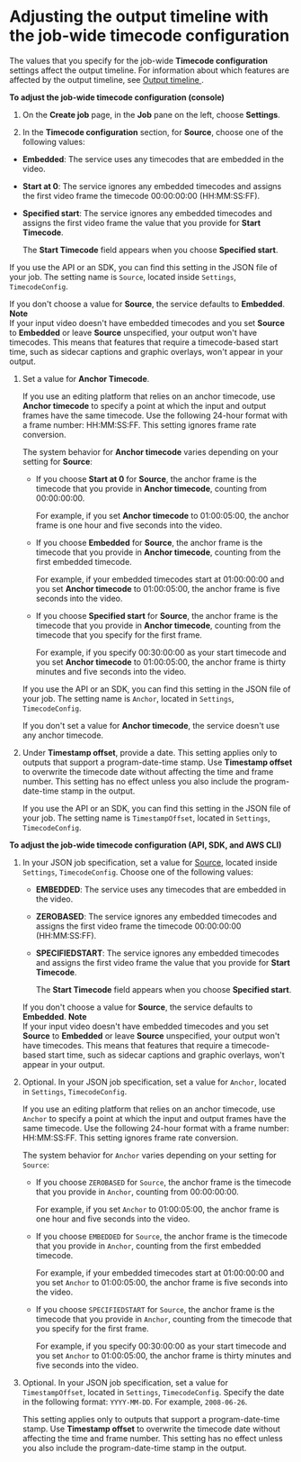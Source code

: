 # Adjusting the output timeline with the job\-wide timecode configuration<a name="timecode-jobconfig"></a>

The values that you specify for the job\-wide **Timecode configuration** settings affect the output timeline\. For information about which features are affected by the output timeline, see [Output timeline ](output-timeline.md)\.

**To adjust the job\-wide timecode configuration \(console\)**

1. On the **Create job** page, in the **Job** pane on the left, choose **Settings**\.

1.  In the **Timecode configuration** section, for **Source**, choose one of the following values:
   + **Embedded**: The service uses any timecodes that are embedded in the video\.
   + **Start at 0**: The service ignores any embedded timecodes and assigns the first video frame the timecode 00:00:00:00 \(HH:MM:SS:FF\)\.
   + **Specified start**: The service ignores any embedded timecodes and assigns the first video frame the value that you provide for **Start Timecode**\. 

     The **Start Timecode** field appears when you choose **Specified start**\.

   If you use the API or an SDK, you can find this setting in the JSON file of your job\. The setting name is `Source`, located inside `Settings`, `TimecodeConfig`\.

   If you don't choose a value for **Source**, the service defaults to **Embedded**\.
**Note**  
If your input video doesn't have embedded timecodes and you set **Source** to **Embedded** or leave **Source** unspecified, your output won't have timecodes\. This means that features that require a timecode\-based start time, such as sidecar captions and graphic overlays, won't appear in your output\.

1. Set a value for **Anchor Timecode**\.

   If you use an editing platform that relies on an anchor timecode, use **Anchor timecode** to specify a point at which the input and output frames have the same timecode\. Use the following 24\-hour format with a frame number: HH:MM:SS:FF\. This setting ignores frame rate conversion\.

   The system behavior for **Anchor timecode** varies depending on your setting for **Source**:
   + If you choose **Start at 0** for **Source**, the anchor frame is the timecode that you provide in **Anchor timecode**, counting from 00:00:00:00\. 

     For example, if you set **Anchor timecode** to 01:00:05:00, the anchor frame is one hour and five seconds into the video\.
   + If you choose **Embedded** for **Source**, the anchor frame is the timecode that you provide in **Anchor timecode**, counting from the first embedded timecode\. 

     For example, if your embedded timecodes start at 01:00:00:00 and you set **Anchor timecode** to 01:00:05:00, the anchor frame is five seconds into the video\.
   + If you choose **Specified start** for **Source**, the anchor frame is the timecode that you provide in **Anchor timecode**, counting from the timecode that you specify for the first frame\.

     For example, if you specify 00:30:00:00 as your start timecode and you set **Anchor timecode** to 01:00:05:00, the anchor frame is thirty minutes and five seconds into the video\.

   If you use the API or an SDK, you can find this setting in the JSON file of your job\. The setting name is `Anchor`, located in `Settings`, `TimecodeConfig`\.

   If you don't set a value for **Anchor timecode**, the service doesn't use any anchor timecode\.

1. Under **Timestamp offset**, provide a date\. This setting applies only to outputs that support a program\-date\-time stamp\. Use **Timestamp offset** to overwrite the timecode date without affecting the time and frame number\. This setting has no effect unless you also include the program\-date\-time stamp in the output\.

   If you use the API or an SDK, you can find this setting in the JSON file of your job\. The setting name is `TimestampOffset`, located in `Settings`, `TimecodeConfig`\.

**To adjust the job\-wide timecode configuration \(API, SDK, and AWS CLI\)**

1. In your JSON job specification, set a value for [Source](https://docs.aws.amazon.com/mediaconvert/latest/apireference/jobs.html#jobs-prop-timecodeconfig-source), located inside `Settings`, `TimecodeConfig`\. Choose one of the following values:
   + **EMBEDDED**: The service uses any timecodes that are embedded in the video\.
   + **ZEROBASED**: The service ignores any embedded timecodes and assigns the first video frame the timecode 00:00:00:00 \(HH:MM:SS:FF\)\.
   + **SPECIFIEDSTART**: The service ignores any embedded timecodes and assigns the first video frame the value that you provide for **Start Timecode**\. 

     The **Start Timecode** field appears when you choose **Specified start**\.

   If you don't choose a value for **Source**, the service defaults to **Embedded**\.
**Note**  
If your input video doesn't have embedded timecodes and you set **Source** to **Embedded** or leave **Source** unspecified, your output won't have timecodes\. This means that features that require a timecode\-based start time, such as sidecar captions and graphic overlays, won't appear in your output\.

1. Optional\. In your JSON job specification, set a value for `Anchor`, located in `Settings`, `TimecodeConfig`\.

   If you use an editing platform that relies on an anchor timecode, use `Anchor` to specify a point at which the input and output frames have the same timecode\. Use the following 24\-hour format with a frame number: HH:MM:SS:FF\. This setting ignores frame rate conversion\.

   The system behavior for `Anchor` varies depending on your setting for `Source`:
   + If you choose `ZEROBASED` for `Source`, the anchor frame is the timecode that you provide in `Anchor`, counting from 00:00:00:00\. 

     For example, if you set `Anchor` to 01:00:05:00, the anchor frame is one hour and five seconds into the video\.
   + If you choose `EMBEDDED` for `Source`, the anchor frame is the timecode that you provide in `Anchor`, counting from the first embedded timecode\. 

     For example, if your embedded timecodes start at 01:00:00:00 and you set `Anchor` to 01:00:05:00, the anchor frame is five seconds into the video\.
   + If you choose `SPECIFIEDSTART` for `Source`, the anchor frame is the timecode that you provide in `Anchor`, counting from the timecode that you specify for the first frame\.

     For example, if you specify 00:30:00:00 as your start timecode and you set `Anchor` to 01:00:05:00, the anchor frame is thirty minutes and five seconds into the video\.

1. Optional\. In your JSON job specification, set a value for `TimestampOffset`, located in `Settings`, `TimecodeConfig`\. Specify the date in the following format: `YYYY-MM-DD`\. For example, `2008-06-26`\.

   This setting applies only to outputs that support a program\-date\-time stamp\. Use **Timestamp offset** to overwrite the timecode date without affecting the time and frame number\. This setting has no effect unless you also include the program\-date\-time stamp in the output\.